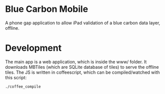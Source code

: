 # Blue Carbon Mobile

A phone gap application to allow iPad validation of a blue carbon data layer, offline.

# Development

The main app is a web application, which is inside the www/ folder. It downloads MBTiles (which are SQLite database of tiles) to serve the offline tiles.
The JS is written in coffeescript, which can be compiled/watched with this script:

    ./coffee_compile
